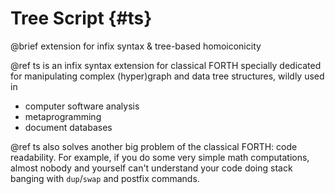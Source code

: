 # Tree Script {#ts}
@brief extension for infix syntax & tree-based homoiconicity

@ref ts is an infix syntax extension for classical FORTH specially dedicated
for manipulating complex (hyper)graph and data tree structures, wildly used in
* computer software analysis
* metaprogramming
* document databases

@ref ts also solves another big problem of the classical FORTH: code readability.
For example, if you do some very simple math computations,
almost nobody and yourself can't understand your code doing stack banging
with `dup`/`swap` and postfix commands.
